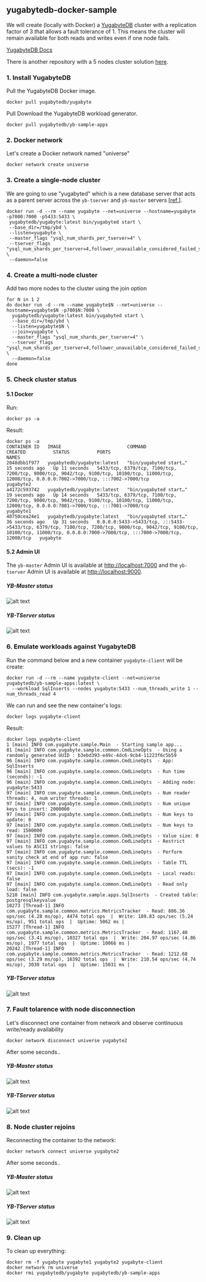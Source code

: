 ## yugabytedb-docker-sample

We will create (locally with Docker) a [YugabyteDB](https://www.yugabyte.com/) cluster with a replication factor of 3 that allows a fault tolerance of 1.
This means the cluster will remain available for both reads and writes even if one node fails.

[YugabyteDB Docs](https://docs.yugabyte.com/latest/)

There is another repository with a 5 nodes cluster solution [here](https://github.com/wagnerjfr/yugabytedb-5-nodes-cluster-docker-sample).

### 1. Install YugabyteDB
Pull the YugabyteDB Docker image.
```
docker pull yugabytedb/yugabyte
```
Pull Download the YugabyteDB workload generator.
```
docker pull yugabytedb/yb-sample-apps
```

### 2. Docker network
Let's create a Docker network named "universe"
```
docker network create universe
```

### 3. Create a single-node cluster
We are going to use "yugabyted" which is a new database server that acts as a parent server across the `yb-tserver` and `yb-master` servers [[ref.](https://docs.yugabyte.com/latest/reference/configuration/yugabyted/)].

```
docker run -d --rm --name yugabyte --net=universe --hostname=yugabyte -p7000:7000 -p5433:5433 \
 yugabytedb/yugabyte:latest bin/yugabyted start \
 --base_dir=/tmp/ybd \
 --listen=yugabyte \
 --master_flags "ysql_num_shards_per_tserver=4" \
 --tserver_flags "ysql_num_shards_per_tserver=4,follower_unavailable_considered_failed_sec=30" \
 --daemon=false
```

### 4. Create a multi-node cluster
Add two more nodes to the cluster using the join option
```
for N in 1 2
do docker run -d --rm --name yugabyte$N --net=universe --hostname=yugabyte$N -p700$N:7000 \
  yugabytedb/yugabyte:latest bin/yugabyted start \
  --base_dir=/tmp/ybd \
  --listen=yugabyte$N \
  --join=yugabyte \
  --master_flags "ysql_num_shards_per_tserver=4" \
  --tserver_flags "ysql_num_shards_per_tserver=4,follower_unavailable_considered_failed_sec=30" \
  --daemon=false
done
```

### 5. Check cluster status
#### 5.1 Docker
Run:
```
docker ps -a
```
Result:
```
docker ps -a
CONTAINER ID   IMAGE                        COMMAND                  CREATED          STATUS          PORTS                                                                                                                                                                               NAMES
2048dbb1f977   yugabytedb/yugabyte:latest   "bin/yugabyted start…"   15 seconds ago   Up 11 seconds   5433/tcp, 6379/tcp, 7100/tcp, 7200/tcp, 9000/tcp, 9042/tcp, 9100/tcp, 10100/tcp, 11000/tcp, 12000/tcp, 0.0.0.0:7002->7000/tcp, :::7002->7000/tcp                                    yugabyte2
a4172c593742   yugabytedb/yugabyte:latest   "bin/yugabyted start…"   19 seconds ago   Up 14 seconds   5433/tcp, 6379/tcp, 7100/tcp, 7200/tcp, 9000/tcp, 9042/tcp, 9100/tcp, 10100/tcp, 11000/tcp, 12000/tcp, 0.0.0.0:7001->7000/tcp, :::7001->7000/tcp                                    yugabyte1
40750cea24e1   yugabytedb/yugabyte:latest   "bin/yugabyted start…"   36 seconds ago   Up 31 seconds   0.0.0.0:5433->5433/tcp, :::5433->5433/tcp, 6379/tcp, 7100/tcp, 7200/tcp, 9000/tcp, 9042/tcp, 9100/tcp, 10100/tcp, 11000/tcp, 0.0.0.0:7000->7000/tcp, :::7000->7000/tcp, 12000/tcp   yugabyte
```
#### 5.2 Admin UI
The `yb-master` Admin UI is available at [http://localhost:7000](http://localhost:7000) and the `yb-tserver` Admin UI is available at [http://localhost:9000](http://localhost:9000).

##### YB-Master status
![alt text](https://github.com/wagnerjfr/yugabytedb-docker-sample/blob/main/figures/tmaster1.png)

##### YB-TServer status
![alt text](https://github.com/wagnerjfr/yugabytedb-docker-sample/blob/main/figures/tserver1.png)

### 6. Emulate workloads against YugabyteDB
Run the command below and a new container `yugabyte-client` will be create:
```
docker run -d --rm --name yugabyte-client --net=universe yugabytedb/yb-sample-apps:latest \
  --workload SqlInserts --nodes yugabyte:5433 --num_threads_write 1 --num_threads_read 4
```

We can run and see the new container's logs:
```
docker logs yugabyte-client
```
Result:
```
docker logs yugabyte-client
1 [main] INFO com.yugabyte.sample.Main  - Starting sample app...
81 [main] INFO com.yugabyte.sample.common.CmdLineOpts  - Using a randomly generated UUID : b3ebd393-e49c-4dc6-9cb4-11223f6c5b59
96 [main] INFO com.yugabyte.sample.common.CmdLineOpts  - App: SqlInserts
96 [main] INFO com.yugabyte.sample.common.CmdLineOpts  - Run time (seconds): -1
96 [main] INFO com.yugabyte.sample.common.CmdLineOpts  - Adding node: yugabyte:5433
97 [main] INFO com.yugabyte.sample.common.CmdLineOpts  - Num reader threads: 4, num writer threads: 1
97 [main] INFO com.yugabyte.sample.common.CmdLineOpts  - Num unique keys to insert: 2000000
97 [main] INFO com.yugabyte.sample.common.CmdLineOpts  - Num keys to update: 0
97 [main] INFO com.yugabyte.sample.common.CmdLineOpts  - Num keys to read: 1500000
97 [main] INFO com.yugabyte.sample.common.CmdLineOpts  - Value size: 0
97 [main] INFO com.yugabyte.sample.common.CmdLineOpts  - Restrict values to ASCII strings: false
97 [main] INFO com.yugabyte.sample.common.CmdLineOpts  - Perform sanity check at end of app run: false
97 [main] INFO com.yugabyte.sample.common.CmdLineOpts  - Table TTL (secs): -1
97 [main] INFO com.yugabyte.sample.common.CmdLineOpts  - Local reads: false
97 [main] INFO com.yugabyte.sample.common.CmdLineOpts  - Read only load: false
5210 [main] INFO com.yugabyte.sample.apps.SqlInserts  - Created table: postgresqlkeyvalue
10273 [Thread-1] INFO com.yugabyte.sample.common.metrics.MetricsTracker  - Read: 886.36 ops/sec (4.28 ms/op), 4474 total ops  |  Write: 189.83 ops/sec (5.24 ms/op), 951 total ops  |  Uptime: 5062 ms |
15277 [Thread-1] INFO com.yugabyte.sample.common.metrics.MetricsTracker  - Read: 1167.40 ops/sec (3.41 ms/op), 10327 total ops  |  Write: 204.97 ops/sec (4.86 ms/op), 1977 total ops  |  Uptime: 10066 ms |
20242 [Thread-1] INFO com.yugabyte.sample.common.metrics.MetricsTracker  - Read: 1212.68 ops/sec (3.29 ms/op), 16392 total ops  |  Write: 210.54 ops/sec (4.74 ms/op), 3030 total ops  |  Uptime: 15031 ms |
```

##### YB-TServer status
![alt text](https://github.com/wagnerjfr/yugabytedb-docker-sample/blob/main/figures/tserver2.png)

### 7. Fault tolarence with node disconnection
Let's disconnect one container from network and observe continuous write/ready availability
```
docker network disconnect universe yugabyte2
```
After some seconds..
##### YB-Master status
![alt text](https://github.com/wagnerjfr/yugabytedb-docker-sample/blob/main/figures/tmaster2.png)

##### YB-TServer status
![alt text](https://github.com/wagnerjfr/yugabytedb-docker-sample/blob/main/figures/tserver3.png)

### 8. Node cluster rejoins
Reconnecting the container to the network:
```
docker network connect universe yugabyte2
```
After some seconds..
##### YB-Master status
![alt text](https://github.com/wagnerjfr/yugabytedb-docker-sample/blob/main/figures/tmaster3.png)

##### YB-TServer status
![alt text](https://github.com/wagnerjfr/yugabytedb-docker-sample/blob/main/figures/tserver4.png)

### 9. Clean up
To clean up everything:
```
docker rm -f yugabyte yugabyte1 yugabyte2 yugabyte-client
docker network rm universe
docker rmi yugabytedb/yugabyte yugabytedb/yb-sample-apps
```
